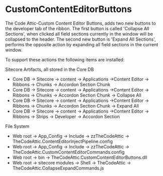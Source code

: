 # CustomContentEditorButtons
The Code Attic-Custom Content Editor Buttons, adds two new buttons to the developer tab of the ribbon. The first button is called 'Collapse All Sections', when clicked all field sections currently in the window will be collapsed to the header. The second new button is 'Expand All Sections', performs the opposite action by expanding all field sections in the current window.

To support these actions the following items are installed:

Sitecore Artifacts, all stored in the Core DB 
* Core DB -> Sitecore -> content -> Applications ->Content Editor -> Ribbons -> Chunks -> Accordon Section Chunk
* Core DB -> Sitecore -> content -> Applications ->Content Editor -> Ribbons -> Chunks -> Accordon Section Chunk -> Collapse All
* Core DB -> Sitecore -> content -> Applications ->Content Editor -> Ribbons -> Chunks -> Accordon Section Chunk -> Expand All
* Core DB -> Sitecore -> content -> Applications ->Content Editor -> Ribbons -> Strips -> Developer -> Accordon Section

File System 
* Web root -> App_Config -> Include -> zzTheCodeAttic -> TheCodeAttic.ContentEditorInjectPipeline.config
* Web root -> App_Config -> Include -> zzTheCodeAttic -> TheCodeAttic.CustomContentEditorCommands.config
* Web root -> bin -> TheCodeAttic.CustomContentEditorButtons.dll
* Web root -> sitecore modules -> Shell -> TheCodeAttic -> TheCodeAttic.CollapseExpandCommands.js
